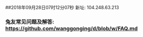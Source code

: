 ##2018年09月28日07时12分07秒 新址: 104.248.63.213
### 兔友常见问题及解答: https://github.com/wanggonging/d/blob/w/FAQ.md
